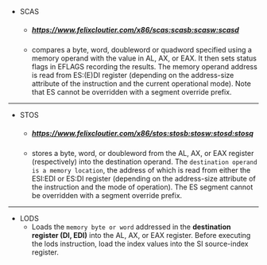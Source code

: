 - SCAS
	- ##### https://www.felixcloutier.com/x86/scas:scasb:scasw:scasd
	- compares a byte, word, doubleword or quadword specified using a memory operand with the value in AL, AX, or EAX. It then sets status flags in EFLAGS recording the results. The memory operand address is read from ES:(E)DI register (depending on the address-size attribute of the instruction and the current operational mode). Note that ES cannot be overridden with a segment override prefix.

--- 

- STOS 
	- ##### https://www.felixcloutier.com/x86/stos:stosb:stosw:stosd:stosq
	- stores a byte, word, or doubleword from the AL, AX, or EAX register (respectively) into the destination operand. The `destination operand is a memory location`, the address of which is read from either the ESI:EDI or ES:DI register (depending on the address-size attribute of the instruction and the mode of operation). The ES segment cannot be overridden with a segment override prefix.

---

- LODS
	- Loads the `memory byte or word` addressed in the **destination register (DI, EDI)** into the AL, AX, or EAX register. Before executing the lods instruction, load the index values into the SI source-index register.
